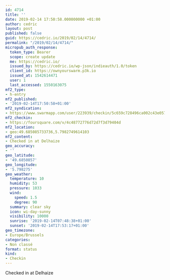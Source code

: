 ```yaml
---
id: 4714
title: ''
date: 2019-02-14 17:50:58.000000000 +01:00
author: cedric
layout: post
published: false
guid: https://cedric.io/2019/02/14/4714/
permalink: "/2019/02/14/4714/"
micropub_auth_response:
  token_type: Bearer
  scope: create update
  me: https://cedric.io/
  issued_by: https://cedric.io/wp-json/indieauth/1.0/token
  client_id: https://ownyourswarm.p3k.io
  issued_at: 1542614471
  user: 1
  last_accessed: 1550163075
mf2_type:
- h-entry
mf2_published:
- '2019-02-14T17:50:58+01:00'
mf2_syndication:
- https://www.swarmapp.com/user/223939/checkin/5c659c728496ca002c43e057
mf2_checkin:
- https://foursquare.com/v/4c48772776d72d7f3d79404d
mf2_location:
- geo:49.685085733736,5.7982749614103
mf2_content:
- Checked in at Delhaize
geo_accuracy:
- ''
geo_latitude:
- '49.6850857'
geo_longitude:
- '5.798275'
geo_weather:
  temperature: 10
  humidity: 53
  pressure: 1033
  wind:
    speed: 1.5
    degree: 90
  summary: clear sky
  icon: wi-day-sunny
  visibility: 10000
  sunrise: '2019-02-14T07:48:38+01:00'
  sunset: '2019-02-14T17:53:17+01:00'
geo_timezone:
- Europe/Brussels
categories:
- Non classé
format: status
kind:
- Checkin
---
```

Checked in at Delhaize